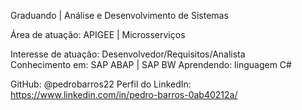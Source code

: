 Graduando | Análise e Desenvolvimento de Sistemas

Área de atuação: APIGEE | Microsserviços

Interesse de atuação: Desenvolvedor/Requisitos/Analista     
Conhecimento em: SAP ABAP | SAP BW
Aprendendo: linguagem C#

GitHub: @pedrobarros22
Perfil do LinkedIn: https://www.linkedin.com/in/pedro-barros-0ab40212a/


